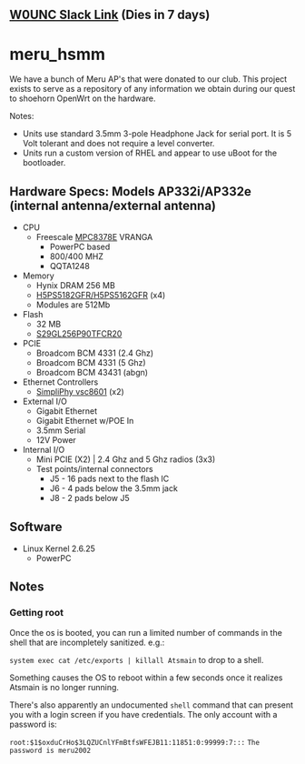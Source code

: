 [W0UNC Slack Link](https://join.slack.com/w0unc/shared_invite/MTk2ODQxMzE3NTQzLTE0OTcyMTM3NDAtZjYzMzlkOWIzNQ) (Dies in 7 days)
-----------------

# meru_hsmm
We have a bunch of Meru AP's that were donated to our club. This project exists to serve as a repository of any information we obtain during our quest to shoehorn OpenWrt on the hardware.

Notes:
* Units use standard 3.5mm 3-pole Headphone Jack for serial port. It is 5 Volt tolerant and does not require a level converter.
* Units run a custom version of RHEL and appear to use uBoot for the bootloader.



Hardware Specs: Models AP332i/AP332e (internal antenna/external antenna)
------
* CPU
  * Freescale [MPC8378E](http://www.nxp.com/products/microcontrollers-and-processors/power-architecture-processors/powerquicc-processors/powerquicc-ii-pro-83xx/powerquicc-ii-pro-processor-with-ddr2-pci-pci-express-1-gb-ethernet-usb-security:MPC8378E) VRANGA
      * PowerPC based
      * 800/400 MHZ
      * QQTA1248
* Memory
    * Hynix DRAM 256 MB
    * [H5PS5182GFR/H5PS5162GFR](https://www.skhynix.com/product/filedata/fileDownload.do?seq=1906) (x4)
    * Modules are 512Mb
* Flash
    * 32 MB
    * [S29GL256P90TFCR20](http://www.cypress.com/part/s29gl256p90tfcr20)
* PCIE
    * Broadcom BCM 4331 (2.4 Ghz)
    * Broadcom BCM 4331 (5 Ghz)
    * Broadcom BCM 43431 (abgn)
* Ethernet Controllers
    * [SimpliPhy vsc8601](https://media.digikey.com/pdf/Data%20Sheets/Vitesse%20PDFs/VSC8601,8641%20Prod%20Brief.pdf) (x2)
* External I/O
    * Gigabit Ethernet
    * Gigabit Ethernet w/POE In
    * 3.5mm Serial
    * 12V Power
* Internal I/O
    * Mini PCIE (X2) | 2.4 Ghz and 5 Ghz radios (3x3)
    * Test points/internal connectors
        * J5 - 16 pads next to the flash IC
        * J6 - 4 pads below the 3.5mm jack
        * J8 - 2 pads below J5

Software
-------
* Linux Kernel 2.6.25
    * PowerPC

Notes
-----

### Getting root

Once the os is booted, you can run a limited number of commands in the shell that are incompletely sanitized. e.g.:

`system exec cat /etc/exports | killall Atsmain` to drop to a shell.

Something causes the OS to reboot within a few seconds once it realizes Atsmain is no longer running.

There's also apparently an undocumented `shell` command that can present you with a login screen if you have credentials. The only account with a password is:

`root:$1$oxduCrHo$3LQZUCnlYFmBtfsWFEJB11:11851:0:99999:7:::`
`The password is meru2002`
